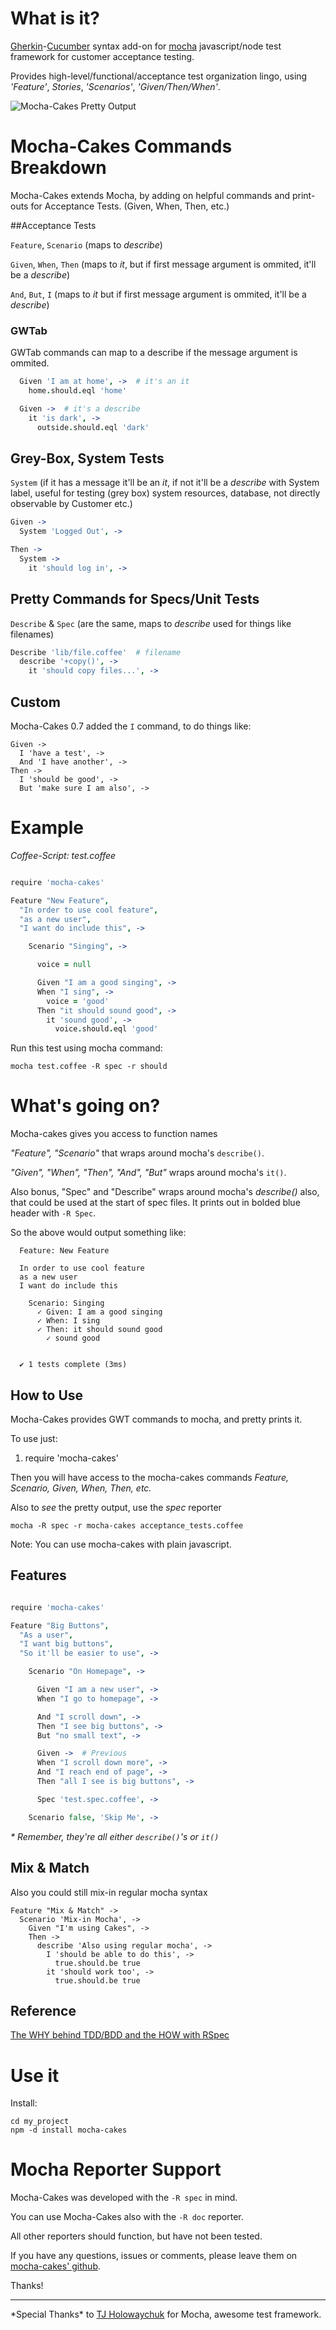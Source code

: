 # What is it?        

[Gherkin](https://github.com/cucumber/cucumber/wiki/Gherkin)-[Cucumber](http://cukes.info/) syntax add-on for [mocha](https://github.com/visionmedia/mocha) javascript/node test framework for customer acceptance testing.

Provides high-level/functional/acceptance test organization lingo, using _'Feature'_, _Stories_, _'Scenarios'_, _'Given/Then/When'_.

![Mocha-Cakes Pretty Output](http://i.imgur.com/cKUO8.png)

# Mocha-Cakes Commands Breakdown
  
  Mocha-Cakes extends Mocha, by adding on helpful commands and print-outs for Acceptance Tests. (Given, When, Then, etc.)

##Acceptance Tests

`Feature`, `Scenario`  (maps to _describe_)

`Given`, `When`, `Then` (maps to _it_, but if first message argument is ommited, it'll be a _describe_)

`And`, `But`, `I` (maps to _it_ but if first message argument is ommited, it'll be a _describe_)

### GWTab
  GWTab commands can map to a describe if the message argument is ommited.

  ```coffeescript
    Given 'I am at home', ->  # it's an it
      home.should.eql 'home'

    Given ->  # it's a describe
      it 'is dark', ->
        outside.should.eql 'dark'
  ```

## Grey-Box, System Tests

`System` (if it has a message it'll be an  _it_, if not it'll be a _describe_ with System label, useful for testing (grey box) system resources, database, not directly observable by Customer etc.)

```coffeescript
Given ->
  System 'Logged Out', ->

Then ->
  System ->
    it 'should log in', ->
```

## Pretty Commands for Specs/Unit Tests

`Describe` & `Spec` (are the same, maps to _describe_ used for things like filenames)

```coffeescript
Describe 'lib/file.coffee'  # filename
  describe '+copy()', ->
    it 'should copy files...', ->
```

## Custom

Mocha-Cakes 0.7 added the `I` command, to do things like:

```
Given ->
  I 'have a test', ->
  And 'I have another', ->
Then ->
  I 'should be good', ->
  But 'make sure I am also', ->
```

# Example

_Coffee-Script: test.coffee_ 

```coffeescript

require 'mocha-cakes'

Feature "New Feature",
  "In order to use cool feature",
  "as a new user",
  "I want do include this", ->

    Scenario "Singing", ->

      voice = null

      Given "I am a good singing", ->
      When "I sing", ->
        voice = 'good'
      Then "it should sound good", ->
        it 'sound good', ->
          voice.should.eql 'good'

```
 
Run this test using mocha command:

`mocha test.coffee -R spec -r should`

# What's going on?

Mocha-cakes gives you access to function names 

_"Feature", "Scenario"_ that wraps around mocha's `describe()`. 

_"Given", "When", "Then", "And", "But"_ wraps around mocha's `it()`.

Also bonus, "Spec" and "Describe" wraps around mocha's _describe()_ also, that could be used at the start of spec files. It prints out in bolded blue header with `-R Spec`.

So the above would output something like:

```cucumber
  Feature: New Feature 

  In order to use cool feature
  as a new user
  I want do include this
    
    Scenario: Singing
      ✓ Given: I am a good singing
      ✓ When: I sing
      ✓ Then: it should sound good
        ✓ sound good  


  ✔ 1 tests complete (3ms)

```

## How to Use

Mocha-Cakes provides GWT commands to mocha, and pretty prints it.

To use just:

1. require 'mocha-cakes'

Then you will have access to the mocha-cakes commands _Feature, Scenario, Given, When, Then, etc._

Also to _see_ the pretty output, use the _spec_ reporter

`mocha -R spec -r mocha-cakes acceptance_tests.coffee`

Note: You can use mocha-cakes with plain javascript.

## Features

```coffeescript

require 'mocha-cakes'

Feature "Big Buttons",
  "As a user",
  "I want big buttons",
  "So it'll be easier to use", ->

    Scenario "On Homepage", ->

      Given "I am a new user", ->
      When "I go to homepage", ->

      And "I scroll down", ->
      Then "I see big buttons", ->
      But "no small text", ->

      Given ->  # Previous
      When "I scroll down more", ->
      And "I reach end of page", ->
      Then "all I see is big buttons", ->

      Spec 'test.spec.coffee', ->

    Scenario false, 'Skip Me', ->

```

_\* Remember, they're all either `describe()`'s or `it()`_

## Mix & Match

Also you could still mix-in regular mocha syntax

```
Feature "Mix & Match" ->
  Scenario 'Mix-in Mocha', ->
    Given "I'm using Cakes", ->
    Then ->
      describe 'Also using regular mocha', ->
        I 'should be able to do this', ->
          true.should.be true
        it 'should work too', ->
          true.should.be true
```

## Reference

[The WHY behind TDD/BDD and the HOW with RSpec](http://www.slideshare.net/bmabey/the-why-behind-tddbdd-and-the-how-with-rspec)


# Use it

Install:

    cd my_project
    npm -d install mocha-cakes

# Mocha Reporter Support

Mocha-Cakes was developed with the `-R spec` in mind.

You can use Mocha-Cakes also with the `-R doc` reporter.

All other reporters should function, but have not been tested.


If you have any questions, issues or comments, please leave them on [mocha-cakes' github](https://github.com/quangv/mocha-cakes/issues).

Thanks!

---

\*Special Thanks\* to [TJ Holowaychuk](https://github.com/visionmedia) for Mocha, awesome test framework.

